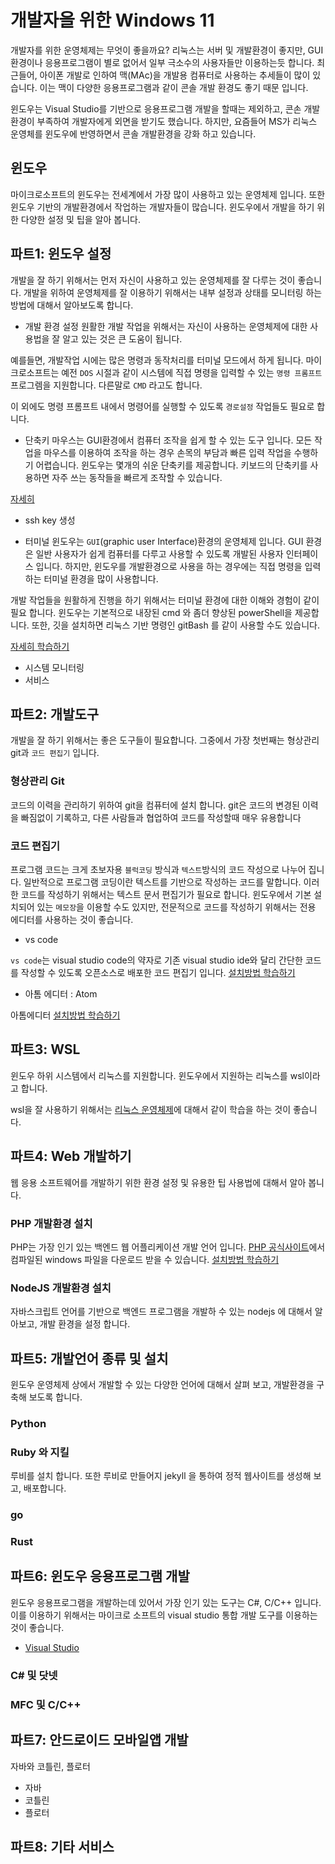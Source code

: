 # 개발자을 위한 Windows 11
개발자를 위한 운영체제는 무엇이 좋을까요? 리눅스는 서버 및 개발환경이 좋지만, GUI환경이나 응용프로그램이 별로 없어서 일부 극소수의 사용자들만 이용하는듯 합니다. 최근들어, 아이폰 개발로 인하여 맥(MAc)을 개발용 컴퓨터로 사용하는 추세들이 많이 있습니다. 이는 맥이 다양한 응용프로그램과 같이 콘솔 개발 환경도 좋기 때문 입니다.  

윈도우는 Visual Studio를 기반으로 응용프로그램 개발을 할때는 제외하고, 콘손 개발환경이 부족하여 개발자에게 외면을 받기도 했습니다. 하지만,  요즘들어 MS가 리눅스 운영체를 윈도우에 반영하면서 콘솔 개발환경을 강화 하고 있습니다.  


## 윈도우
마이크로소프트의 윈도우는 전세계에서 가장 많이 사용하고 있는 운영체제 입니다.
또한 윈도우 기반의 개발환경에서 작업하는 개발자들이 많습니다. 윈도우에서 개발을 하기 위한 다양한 설정 및 팁을 알아 봅니다.  


## 파트1: 윈도우 설정
개발을 잘 하기 위해서는 먼저 자신이 사용하고 있는 운영체제를 잘 다루는 것이 좋습니다. 개발을 위하여 운영체제를 잘 이용하기 위해서는 내부 설정과 상태를 모니터링 하는 방법에 대해서 알아보도록 합니다.  

* 개발 환경 설정
원활한 개발 작업을 위해서는 자신이 사용하는 운영체제에 대한 사용법을 잘 알고 있는 것은 큰 도움이 됩니다. 

예를들면, 개발작업 시에는 많은 명령과 동작처리를 터미널 모드에서 하게 됩니다. 마이크로소프트는 예전 `DOS` 시절과 같이 시스템에 직접 명령을 입력할 수 있는 `명령 프롬프트` 프로그렘을 지원합니다. 다른말로 `CMD` 라고도 합니다.

이 외에도 명령 프롬프트 내에서 명령어를 실행할 수 있도록 `경로설정` 작업들도 필요로 합니다.

* 단축키
마우스는 GUI환경에서 컴퓨터 조작을 쉽게 할 수 있는 도구 입니다. 모든 작업을 마우스를 이용하여 조작을 하는 경우 손목의 부담과 빠른 입력 작업을 수행하기 어렵습니다.
윈도우는 몇개의 쉬운 단축키를 제공합니다. 키보드의 단축키를 사용하면 자주 쓰는 동작들을 빠르게 조작할 수 있습니다.

[자세히](./shortcuts)

* ssh key 생성

* 터미널
윈도우는 `GUI`(graphic user Interface)환경의 운영체제 입니다. GUI 환경은 일반 사용자가 쉽게 컴퓨터를 다루고 사용할 수 있도록 개발된 사용자 인터페이스 입니다. 하지만, 윈도우를 개발환경으로 사용을 하는 경우에는 직접 명령을 입력하는 터미널 환경을 많이 사용합니다.

개발 작업들을 원활하게 진행을 하기 위해서는 터미널 환경에 대한 이해와 경험이 같이 필요 합니다. 윈도우는 기본적으로 내장된 cmd 와 좀더 향상된 powerShell을 제공합니다. 또한, 깃을 설치하면 리눅스 기반 명령인 gitBash 를 같이 사용할 수도 있습니다.

[자세히 학습하기](/terminal)


* 시스템 모니터링
* 서비스


## 파트2: 개발도구

개발을 잘 하기 위해서는 좋은 도구들이 필요합니다. 그중에서 가장 첫번째는 형상관리 git과  `코드 편집기` 입니다. 



### 형상관리 Git

코드의 이력을 관리하기 위하여 git을 컴퓨터에 설치 합니다. git은 코드의 변경된 이력을 빠짐없이 기록하고, 다른 사람들과 협업하여 코드를 작성할때 매우 유용합니다



### 코드 편집기

프로그램 코드는 크게 초보자용 `블럭코딩` 방식과 `텍스트`방식의 코드 작성으로 나누어 집니다. 일반적으로 프로그램 코딩이란 텍스트를 기반으로 작성하는 코드를 말합니다. 이러한 코드를 작성하기 위해서는 텍스트 문서 편집기가 필요로 합니다.  윈도우에서 기본 설치되어 있는 `메모장`을 이용할 수도 있지만, 전문적으로 코드를 작성하기 위해서는 전용 에디터를 사용하는 것이 좋습니다.



* vs code

`vs code`는 visual studio code의 약자로 기존 visual studio ide와 달리 간단한 코드를 작성할 수 있도록 오픈소스로 배포한 코드 편집기 입니다.  [설치방법 학습하기](vscode)  



* 아톰 에디터 : Atom

아톰에디터 [설치방법 학습하기 ](atom) 



## 파트3: WSL

윈도우 하위 시스템에서 리눅스를 지원합니다. 윈도우에서 지원하는 리눅스를 wsl이라고 합니다. 

wsl을 잘 사용하기 위해서는 [리눅스 운영체제](linux.jiny.dev)에 대해서 같이 학습을 하는 것이 좋습니다.



## 파트4: Web 개발하기
웹 응용 소프트웨어를 개발하기 위한 환경 설정 및 유용한 팁 사용법에 대해서 알아 봅니다.  



### PHP 개발환경 설치

PHP는 가장 인기 있는 백엔드 웹 어플리케이션 개발 언어 입니다. [PHP 공식사이트](php.net)에서 컴파일된 windows 파일을 다운로드 받을 수 있습니다. [설치방법 학습하기](php)



### NodeJS 개발환경 설치

자바스크립트 언어를 기반으로 백엔드 프로그램을 개발하 수 있는 nodejs 에 대해서 알아보고, 개발 환경을 설정 합니다.





## 파트5: 개발언어 종류 및 설치

윈도우 운영체제 상에서 개발할 수 있는 다양한 언어에 대해서 살펴 보고, 개발환경을 구축해 보도록 합니다.



### Python



### Ruby 와 지킬

루비를 설치 합니다. 또한 루비로 만들어지 jekyll 을 통하여 정적 웹사이트를 생성해 보고, 배포합니다.



### go



### Rust






## 파트6: 윈도우 응용프로그램 개발

윈도우 응용프로그램을 개발하는데 있어서 가장 인기 있는 도구는 C#, C/C++ 입니다. 이를 이용하기 위해서는 마이크로 소프트의 visual studio 통합 개발 도구를 이용하는 것이 좋습니다.

* [Visual Studio](visual-studio)



### C# 및 닷넷



### MFC 및 C/C++





## 파트7: 안드로이드 모바일앱 개발

자바와 코틀린, 플로터



* 자바
* 코틀린
* 플로터





## 파트8: 기타 서비스









